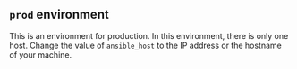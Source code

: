 ## `prod` environment

This is an environment for production. In this environment, there is only one
host. Change the value of `ansible_host` to the IP address or the hostname of
your machine.
